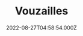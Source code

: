 ---
date: 2022-08-27T04:58:54.000Z
title: Vouzailles
latitude: 46.710310707717966
longitude: 0.09606113909862384
category: checkin
---